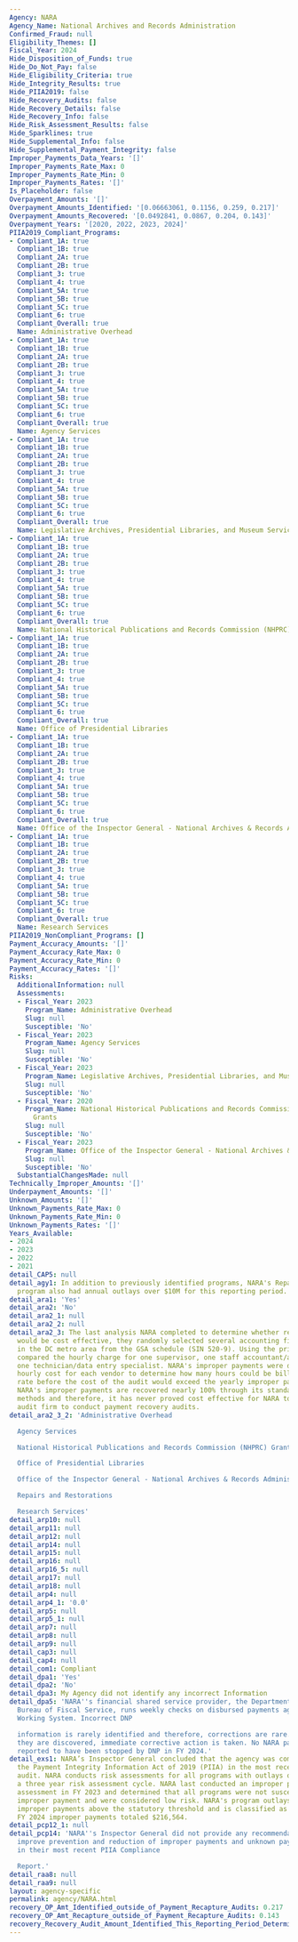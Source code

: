 ```yaml
---
Agency: NARA
Agency_Name: National Archives and Records Administration
Confirmed_Fraud: null
Eligibility_Themes: []
Fiscal_Year: 2024
Hide_Disposition_of_Funds: true
Hide_Do_Not_Pay: false
Hide_Eligibility_Criteria: true
Hide_Integrity_Results: true
Hide_PIIA2019: false
Hide_Recovery_Audits: false
Hide_Recovery_Details: false
Hide_Recovery_Info: false
Hide_Risk_Assessment_Results: false
Hide_Sparklines: true
Hide_Supplemental_Info: false
Hide_Supplemental_Payment_Integrity: false
Improper_Payments_Data_Years: '[]'
Improper_Payments_Rate_Max: 0
Improper_Payments_Rate_Min: 0
Improper_Payments_Rates: '[]'
Is_Placeholder: false
Overpayment_Amounts: '[]'
Overpayment_Amounts_Identified: '[0.06663061, 0.1156, 0.259, 0.217]'
Overpayment_Amounts_Recovered: '[0.0492841, 0.0867, 0.204, 0.143]'
Overpayment_Years: '[2020, 2022, 2023, 2024]'
PIIA2019_Compliant_Programs:
- Compliant_1A: true
  Compliant_1B: true
  Compliant_2A: true
  Compliant_2B: true
  Compliant_3: true
  Compliant_4: true
  Compliant_5A: true
  Compliant_5B: true
  Compliant_5C: true
  Compliant_6: true
  Compliant_Overall: true
  Name: Administrative Overhead
- Compliant_1A: true
  Compliant_1B: true
  Compliant_2A: true
  Compliant_2B: true
  Compliant_3: true
  Compliant_4: true
  Compliant_5A: true
  Compliant_5B: true
  Compliant_5C: true
  Compliant_6: true
  Compliant_Overall: true
  Name: Agency Services
- Compliant_1A: true
  Compliant_1B: true
  Compliant_2A: true
  Compliant_2B: true
  Compliant_3: true
  Compliant_4: true
  Compliant_5A: true
  Compliant_5B: true
  Compliant_5C: true
  Compliant_6: true
  Compliant_Overall: true
  Name: Legislative Archives, Presidential Libraries, and Museum Services
- Compliant_1A: true
  Compliant_1B: true
  Compliant_2A: true
  Compliant_2B: true
  Compliant_3: true
  Compliant_4: true
  Compliant_5A: true
  Compliant_5B: true
  Compliant_5C: true
  Compliant_6: true
  Compliant_Overall: true
  Name: National Historical Publications and Records Commission (NHPRC) Grants
- Compliant_1A: true
  Compliant_1B: true
  Compliant_2A: true
  Compliant_2B: true
  Compliant_3: true
  Compliant_4: true
  Compliant_5A: true
  Compliant_5B: true
  Compliant_5C: true
  Compliant_6: true
  Compliant_Overall: true
  Name: Office of Presidential Libraries
- Compliant_1A: true
  Compliant_1B: true
  Compliant_2A: true
  Compliant_2B: true
  Compliant_3: true
  Compliant_4: true
  Compliant_5A: true
  Compliant_5B: true
  Compliant_5C: true
  Compliant_6: true
  Compliant_Overall: true
  Name: Office of the Inspector General - National Archives & Records Administration
- Compliant_1A: true
  Compliant_1B: true
  Compliant_2A: true
  Compliant_2B: true
  Compliant_3: true
  Compliant_4: true
  Compliant_5A: true
  Compliant_5B: true
  Compliant_5C: true
  Compliant_6: true
  Compliant_Overall: true
  Name: Research Services
PIIA2019_NonCompliant_Programs: []
Payment_Accuracy_Amounts: '[]'
Payment_Accuracy_Rate_Max: 0
Payment_Accuracy_Rate_Min: 0
Payment_Accuracy_Rates: '[]'
Risks:
  AdditionalInformation: null
  Assessments:
  - Fiscal_Year: 2023
    Program_Name: Administrative Overhead
    Slug: null
    Susceptible: 'No'
  - Fiscal_Year: 2023
    Program_Name: Agency Services
    Slug: null
    Susceptible: 'No'
  - Fiscal_Year: 2023
    Program_Name: Legislative Archives, Presidential Libraries, and Museum Services
    Slug: null
    Susceptible: 'No'
  - Fiscal_Year: 2020
    Program_Name: National Historical Publications and Records Commission (NHPRC)
      Grants
    Slug: null
    Susceptible: 'No'
  - Fiscal_Year: 2023
    Program_Name: Office of the Inspector General - National Archives & Records Administration
    Slug: null
    Susceptible: 'No'
  SubstantialChangesMade: null
Technically_Improper_Amounts: '[]'
Underpayment_Amounts: '[]'
Unknown_Amounts: '[]'
Unknown_Payments_Rate_Max: 0
Unknown_Payments_Rate_Min: 0
Unknown_Payments_Rates: '[]'
Years_Available:
- 2024
- 2023
- 2022
- 2021
detail_CAP5: null
detail_agy1: In addition to previously identified programs, NARA's Repairs and Restorations
  program also had annual outlays over $10M for this reporting period.
detail_ara1: 'Yes'
detail_ara2: 'No'
detail_ara2_1: null
detail_ara2_2: null
detail_ara2_3: The last analysis NARA completed to determine whether recovery audits
  would be cost effective, they randomly selected several accounting firms located
  in the DC metro area from the GSA schedule (SIN 520-9). Using the price list, NARA
  compared the hourly charge for one supervisor, one staff accountant/analyst, and
  one technician/data entry specialist. NARA's improper payments were divided by the
  hourly cost for each vendor to determine how many hours could be billed at that
  rate before the cost of the audit would exceed the yearly improper payments identified.
  NARA's improper payments are recovered nearly 100% through its standard recovery
  methods and therefore, it has never proved cost effective for NARA to engage an
  audit firm to conduct payment recovery audits.
detail_ara2_3_2: 'Administrative Overhead

  Agency Services

  National Historical Publications and Records Commission (NHPRC) Grants

  Office of Presidential Libraries

  Office of the Inspector General - National Archives & Records Administration

  Repairs and Restorations

  Research Services'
detail_arp10: null
detail_arp11: null
detail_arp12: null
detail_arp14: null
detail_arp15: null
detail_arp16: null
detail_arp16_5: null
detail_arp17: null
detail_arp18: null
detail_arp4: null
detail_arp4_1: '0.0'
detail_arp5: null
detail_arp5_1: null
detail_arp7: null
detail_arp8: null
detail_arp9: null
detail_cap3: null
detail_cap4: null
detail_com1: Compliant
detail_dpa1: 'Yes'
detail_dpa2: 'No'
detail_dpa3: My Agency did not identify any incorrect Information
detail_dpa5: 'NARA''s financial shared service provider, the Department of Treasury,
  Bureau of Fiscal Service, runs weekly checks on disbursed payments against the DNP/Treasury
  Working System. Incorrect DNP

  information is rarely identified and therefore, corrections are rare. However when
  they are discovered, immediate corrective action is taken. No NARA payments were
  reported to have been stopped by DNP in FY 2024.'
detail_exs1: NARA’s Inspector General concluded that the agency was compliant with
  the Payment Integrity Information Act of 2019 (PIIA) in the most recent compliance
  audit. NARA conducts risk assessments for all programs with outlays over $10M on
  a three year risk assessment cycle. NARA last conducted an improper payment risk
  assessment in FY 2023 and determined that all programs were not susceptible to significant
  improper payment and were considered low risk. NARA's program outlays do not have
  improper payments above the statutory threshold and is classified as Phase 1. NARA's
  FY 2024 improper payments totaled $216,564.
detail_pcp12_1: null
detail_pcp14: 'NARA''s Inspector General did not provide any recommendations to further
  improve prevention and reduction of improper payments and unknown payments for NARA
  in their most recent PIIA Compliance

  Report.'
detail_raa8: null
detail_raa9: null
layout: agency-specific
permalink: agency/NARA.html
recovery_OP_Amt_Identified_outside_of_Payment_Recapture_Audits: 0.217
recovery_OP_Amt_Recapture_outside_of_Payment_Recapture_Audits: 0.143
recovery_Recovery_Audit_Amount_Identified_This_Reporting_Period_Determined_Not_Collectable_Rate: 0.0
---
```

